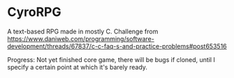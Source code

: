 # CyroRPG
A text-based RPG made in mostly C. Challenge from https://www.daniweb.com/programming/software-development/threads/67837/c-c-faq-s-and-practice-problems#post653516

Progress: Not yet finished core game, there will be bugs if cloned, until I specify a certain point at which it's barely ready.
